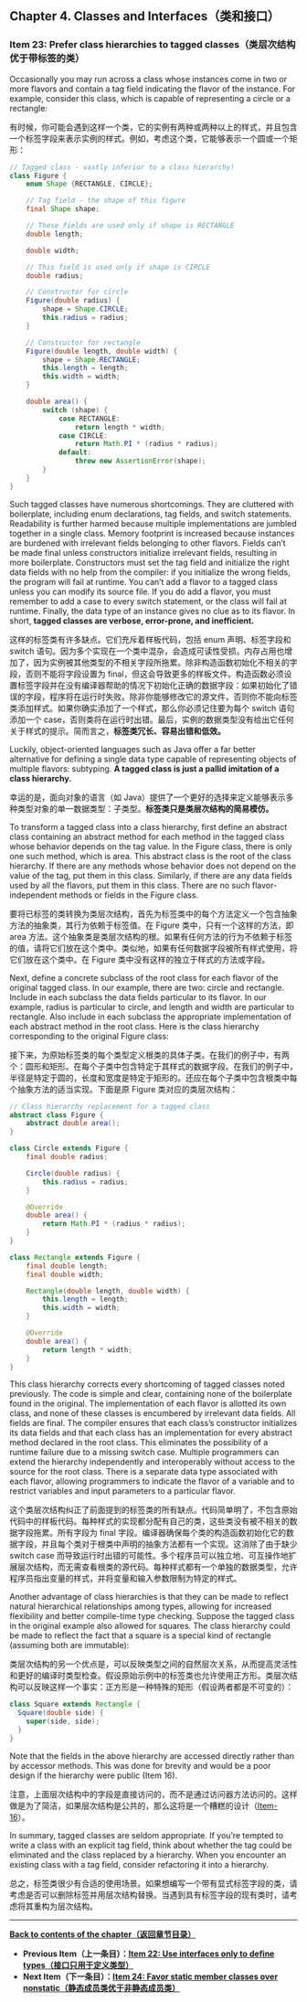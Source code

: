 ## Chapter 4. Classes and Interfaces（类和接口）

### Item 23: Prefer class hierarchies to tagged classes（类层次结构优于带标签的类）

Occasionally you may run across a class whose instances come in two or more flavors and contain a tag field indicating the flavor of the instance. For example, consider this class, which is capable of representing a circle or a rectangle:

有时候，你可能会遇到这样一个类，它的实例有两种或两种以上的样式，并且包含一个标签字段来表示实例的样式。例如，考虑这个类，它能够表示一个圆或一个矩形：

```java
// Tagged class - vastly inferior to a class hierarchy!
class Figure {
    enum Shape {RECTANGLE, CIRCLE};

    // Tag field - the shape of this figure
    final Shape shape;

    // These fields are used only if shape is RECTANGLE
    double length;

    double width;

    // This field is used only if shape is CIRCLE
    double radius;

    // Constructor for circle
    Figure(double radius) {
        shape = Shape.CIRCLE;
        this.radius = radius;
    }

    // Constructor for rectangle
    Figure(double length, double width) {
        shape = Shape.RECTANGLE;
        this.length = length;
        this.width = width;
    }

    double area() {
        switch (shape) {
            case RECTANGLE:
                return length * width;
            case CIRCLE:
                return Math.PI * (radius * radius);
            default:
                throw new AssertionError(shape);
        }
    }
}
```

Such tagged classes have numerous shortcomings. They are cluttered with boilerplate, including enum declarations, tag fields, and switch statements. Readability is further harmed because multiple implementations are jumbled together in a single class. Memory footprint is increased because instances are burdened with irrelevant fields belonging to other flavors. Fields can’t be made final unless constructors initialize irrelevant fields, resulting in more boilerplate. Constructors must set the tag field and initialize the right data fields with no help from the compiler: if you initialize the wrong fields, the program will fail at runtime. You can’t add a flavor to a tagged class unless you can modify its source file. If you do add a flavor, you must remember to add a case to every switch statement, or the class will fail at runtime. Finally, the data type of an instance gives no clue as to its flavor. In short, **tagged classes are verbose, error-prone, and inefficient.**

这样的标签类有许多缺点。它们充斥着样板代码，包括 enum 声明、标签字段和 switch 语句。因为多个实现在一个类中混杂，会造成可读性受损。内存占用也增加了，因为实例被其他类型的不相关字段所拖累。除非构造函数初始化不相关的字段，否则不能将字段设置为 final，但这会导致更多的样板文件。构造函数必须设置标签字段并在没有编译器帮助的情况下初始化正确的数据字段：如果初始化了错误的字段，程序将在运行时失败。除非你能够修改它的源文件，否则你不能向标签类添加样式。如果你确实添加了一个样式，那么你必须记住要为每个 switch 语句添加一个 case，否则类将在运行时出错。最后，实例的数据类型没有给出它任何关于样式的提示。简而言之，**标签类冗长、容易出错和低效。**

Luckily, object-oriented languages such as Java offer a far better alternative for defining a single data type capable of representing objects of multiple flavors: subtyping. **A tagged class is just a pallid imitation of a class hierarchy.**

幸运的是，面向对象的语言（如 Java）提供了一个更好的选择来定义能够表示多种类型对象的单一数据类型：子类型。**标签类只是类层次结构的简易模仿。**

To transform a tagged class into a class hierarchy, first define an abstract class containing an abstract method for each method in the tagged class whose behavior depends on the tag value. In the Figure class, there is only one such method, which is area. This abstract class is the root of the class hierarchy. If there are any methods whose behavior does not depend on the value of the tag, put them in this class. Similarly, if there are any data fields used by all the flavors, put them in this class. There are no such flavor-independent methods or fields in the Figure class.

要将已标签的类转换为类层次结构，首先为标签类中的每个方法定义一个包含抽象方法的抽象类，其行为依赖于标签值。在 Figure 类中，只有一个这样的方法，即 area 方法。这个抽象类是类层次结构的根。如果有任何方法的行为不依赖于标签的值，请将它们放在这个类中。类似地，如果有任何数据字段被所有样式使用，将它们放在这个类中。在 Figure 类中没有这样的独立于样式的方法或字段。

Next, define a concrete subclass of the root class for each flavor of the original tagged class. In our example, there are two: circle and rectangle. Include in each subclass the data fields particular to its flavor. In our example, radius is particular to circle, and length and width are particular to rectangle. Also include in each subclass the appropriate implementation of each abstract method in the root class. Here is the class hierarchy corresponding to the original Figure class:

接下来，为原始标签类的每个类型定义根类的具体子类。在我们的例子中，有两个：圆形和矩形。在每个子类中包含特定于其样式的数据字段。在我们的例子中，半径是特定于圆的，长度和宽度是特定于矩形的。还应在每个子类中包含根类中每个抽象方法的适当实现。下面是原 Figure 类对应的类层次结构：

```java
// Class hierarchy replacement for a tagged class
abstract class Figure {
    abstract double area();
}

class Circle extends Figure {
    final double radius;

    Circle(double radius) {
        this.radius = radius;
    }

    @Override
    double area() {
        return Math.PI * (radius * radius);
    }
}

class Rectangle extends Figure {
    final double length;
    final double width;

    Rectangle(double length, double width) {
        this.length = length;
        this.width = width;
    }

    @Override
    double area() {
        return length * width;
    }
}
```

This class hierarchy corrects every shortcoming of tagged classes noted previously. The code is simple and clear, containing none of the boilerplate found in the original. The implementation of each flavor is allotted its own class, and none of these classes is encumbered by irrelevant data fields. All fields are final. The compiler ensures that each class’s constructor initializes its data fields and that each class has an implementation for every abstract method declared in the root class. This eliminates the possibility of a runtime failure due to a missing switch case. Multiple programmers can extend the hierarchy independently and interoperably without access to the source for the root class. There is a separate data type associated with each flavor, allowing programmers to indicate the flavor of a variable and to restrict variables and input parameters to a particular flavor.

这个类层次结构纠正了前面提到的标签类的所有缺点。代码简单明了，不包含原始代码中的样板代码。每种样式的实现都分配有自己的类，这些类没有被不相关的数据字段拖累。所有字段为 final 字段。编译器确保每个类的构造函数初始化它的数据字段，并且每个类对于根类中声明的抽象方法都有一个实现。这消除了由于缺少 switch case 而导致运行时出错的可能性。多个程序员可以独立地、可互操作地扩展层次结构，而无需查看根类的源代码。每种样式都有一个单独的数据类型，允许程序员指出变量的样式，并将变量和输入参数限制为特定的样式。

Another advantage of class hierarchies is that they can be made to reflect natural hierarchical relationships among types, allowing for increased flexibility and better compile-time type checking. Suppose the tagged class in the original example also allowed for squares. The class hierarchy could be made to reflect the fact that a square is a special kind of rectangle (assuming both are immutable):

类层次结构的另一个优点是，可以反映类型之间的自然层次关系，从而提高灵活性和更好的编译时类型检查。假设原始示例中的标签类也允许使用正方形。类层次结构可以反映这样一个事实：正方形是一种特殊的矩形（假设两者都是不可变的）：

```java
class Square extends Rectangle {
  Square(double side) {
    super(side, side);
  }
}
```

Note that the fields in the above hierarchy are accessed directly rather than by accessor methods. This was done for brevity and would be a poor design if the hierarchy were public (Item 16).

注意，上面层次结构中的字段是直接访问的，而不是通过访问器方法访问的。这样做是为了简洁，如果层次结构是公共的，那么这将是一个糟糕的设计（[Item-16](/Chapter-4/Chapter-4-Item-16-In-public-classes-use-accessor-methods-not-public-fields.md)）。

In summary, tagged classes are seldom appropriate. If you’re tempted to write a class with an explicit tag field, think about whether the tag could be eliminated and the class replaced by a hierarchy. When you encounter an existing class with a tag field, consider refactoring it into a hierarchy.

总之，标签类很少有合适的使用场景。如果想编写一个带有显式标签字段的类，请考虑是否可以删除标签并用层次结构替换。当遇到具有标签字段的现有类时，请考虑将其重构为层次结构。

---
**[Back to contents of the chapter（返回章节目录）](/Chapter-4/Chapter-4-Introduction.md)**
- **Previous Item（上一条目）：[Item 22: Use interfaces only to define types（接口只用于定义类型）](/Chapter-4/Chapter-4-Item-22-Use-interfaces-only-to-define-types.md)**
- **Next Item（下一条目）：[Item 24: Favor static member classes over nonstatic（静态成员类优于非静态成员类）](/Chapter-4/Chapter-4-Item-24-Favor-static-member-classes-over-nonstatic.md)**
